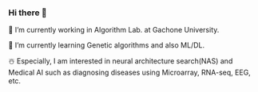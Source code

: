 ### Hi there 👋

<!--
**JingeunKim/JingeunKim** is a ✨ _special_ ✨ repository because its `README.md` (this file) appears on your GitHub profile.

Here are some ideas to get you started:

--> 🔭 I’m currently working in Algorithm Lab. at Gachone University.
 🦷 I’m currently learning Genetic algorithms and also ML/DL.


☃️ Especially, I am interested in neural architecture search(NAS) and Medical AI such as diagnosing diseases using Microarray, RNA-seq, EEG, etc.
